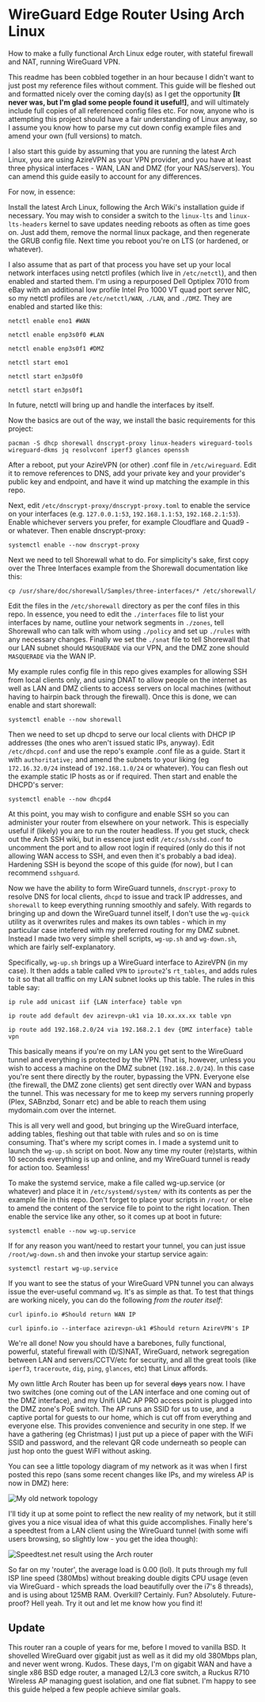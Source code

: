 # WireGuard Edge Router Using Arch Linux
How to make a fully functional Arch Linux edge router, with stateful firewall and NAT, running WireGuard VPN.

This readme has been cobbled together in an hour because I didn't want to just post my reference files without comment. This guide will be fleshed out and formatted nicely over the coming day(s) as I get the opportunity **[It never was, but I'm glad some people found it useful!]**, and will ultimately include full copies of all referenced config files etc. For now, anyone who is attempting this project should have a fair understanding of Linux anyway, so I assume you know how to parse my cut down config example files and amend your own (full versions) to match.

I also start this guide by assuming that you are running the latest Arch Linux, you are using AzireVPN as your VPN provider, and you have at least three physical interfaces - WAN, LAN and DMZ (for your NAS/servers). You can amend this guide easily to account for any differences.

For now, in essence:

Install the latest Arch Linux, following the Arch Wiki's installation guide if necessary. You may wish to consider a switch to the `linux-lts` and `linux-lts-headers` kernel to save updates needing reboots as often as time goes on. Just add them, remove the normal linux package, and then regenerate the GRUB config file. Next time you reboot you're on LTS (or hardened, or whatever).

I also assume that as part of that process you have set up your local network interfaces using netctl profiles (which live in `/etc/netctl`), and then enabled and started them. I'm using a repurposed Dell Optiplex 7010 from eBay with an additional low profile Intel Pro 1000 VT quad port server NIC, so my netctl profiles are `/etc/netctl/WAN`, `./LAN`, and `./DMZ`. They are enabled and started like this:

```shell
netctl enable eno1 #WAN
```
```shell
netctl enable enp3s0f0 #LAN
```
```shell
netctl enable enp3s0f1 #DMZ
```
```shell
netctl start emo1
````
```shell
netctl start en3ps0f0
```
```shell
netctl start en3ps0f1
```

In future, netctl will bring up and handle the interfaces by itself. 

Now the basics are out of the way, we install the basic requirements for this project:

```shell
pacman -S dhcp shorewall dnscrypt-proxy linux-headers wireguard-tools wireguard-dkms jq resolvconf iperf3 glances openssh
```

After a reboot, put your AzireVPN (or other) .conf file in `/etc/wireguard`. Edit it to remove references to DNS, add your private key and your provider's public key and endpoint, and have it wind up matching the example in this repo.

Next, edit `/etc/dnscrypt-proxy/dnscrypt-proxy.toml` to enable the service on your interfaces (e.g. `127.0.0.1:53`, `192.168.1.1:53`, `192.168.2.1:53`). Enable whichever servers you prefer, for example Cloudflare and Quad9 - or whatever. Then enable dnscrypt-proxy:

```shell
systemctl enable --now dnscrypt-proxy
```

Next we need to tell Shorewall what to do. For simplicity's sake, first copy over the Three Interfaces example from the Shorewall documentation like this:

```shell
cp /usr/share/doc/shorewall/Samples/three-interfaces/* /etc/shorewall/
```

Edit the files in the `/etc/shorewall` directory as per the conf files in this repo. In essence, you need to edit the `./interfaces` file to list your interfaces by name, outline your network segments in `./zones`, tell Shorewall who can talk with whom using `./policy` and set up `./rules` with any necessary changes. Finally we set the `./snat` file to tell Shorewall that our LAN subnet should `MASQUERADE` via our VPN, and the DMZ zone should `MASQUERADE` via the WAN IP.

My example rules config file in this repo gives examples for allowing SSH from local clients only, and using DNAT to allow people on the internet as well as LAN and DMZ clients to access servers on local machines (without having to hairpin back through the firewall). Once this is done, we can enable and start shorewall:

```shell
systemctl enable --now shorewall
```

Then we need to set up dhcpd to serve our local clients with DHCP IP addresses (the ones who aren't issued static IPs, anyway). Edit `/etc/dhcpd.conf` and use the repo's example .conf file as a guide. Start it with `authoritative;` and amend the subnets to your liking (eg `172.16.32.0/24` instead of `192.168.1.0/24` or whatever). You can flesh out the example static IP hosts as or if required. Then start and enable the DHCPD's server:

```shell
systemctl enable --now dhcpd4
```

At this point, you may wish to configure and enable SSH so you can administer your router from elsewhere on your network. This is especially useful if (likely) you are to run the router headless. If you get stuck, check out the Arch SSH wiki, but in essence just edit `/etc/ssh/sshd.conf` to uncomment the port and to allow root login if required (only do this if not allowing WAN access to SSH, and even then it's probably a bad idea). Hardening SSH is beyond the scope of this guide (for now), but I can recommend `sshguard`.

Now we have the ability to form WireGuard tunnels, `dnscrypt-proxy` to resolve DNS for local clients, `dhcpd` to issue and track IP addresses, and `shorewall` to keep everything running smoothly and safely. With regards to bringing up and down the WireGuard tunnel itself, I don't use the `wg-quick` utility as it overwrites rules and makes its own tables - which in my particular case intefered with my preferred routing for my DMZ subnet. Instead I made two very simple shell scripts, `wg-up.sh` and `wg-down.sh`, which are fairly self-explanatory. 

Specifically, `wg-up.sh` brings up a WireGuard interface to AzireVPN (in my case). It then adds a table called `VPN` to `iproute2`'s `rt_tables`, and adds rules to it so that all traffic on my LAN subnet looks up this table. The rules in this table say:

```shell
ip rule add unicast iif {LAN interface} table vpn
```
```shell
ip route add default dev azirevpn-uk1 via 10.xx.xx.xx table vpn
```
```shell
ip route add 192.168.2.0/24 via 192.168.2.1 dev {DMZ interface} table vpn
```

This basically means if you're on my LAN you get sent to the WireGuard tunnel and everything is protected by the VPN. That is, however, unless you wish to access a machine on the DMZ subnet (`192.168.2.0/24`). In this case you're sent there directly by the router, bypassing the VPN. Everyone else (the firewall, the DMZ zone clients) get sent directly over WAN and bypass the tunnel. This was necessary for me to keep my servers running properly (Plex, SABnzbd, Sonarr etc) and be able to reach them using mydomain.com over the internet.

This is all very well and good, but bringing up the WireGuard interface, adding tables, fleshing out that table with rules and so on is time consuming. That's where my script comes in. I made a systemd unit to launch the `wg-up.sh` script on boot. Now any time my router (re)starts, within 10 seconds everything is up and online, and my WireGuard tunnel is ready for action too. Seamless!

To make the systemd service, make a file called wg-up.service (or whatever) and place it in `/etc/systemd/system/` with its contents as per the example file in this repo. Don't forget to place your scripts in `/root/` or else to amend the content of the service file to point to the right location. Then enable the service like any other, so it comes up at boot in future:

```shell
systemctl enable --now wg-up.service
```

If for any reason you want/need to restart your tunnel, you can just issue `/root/wg-down.sh` and then invoke your startup service again:

    systemctl restart wg-up.service

If you want to see the status of your WireGuard VPN tunnel you can always issue the ever-useful command `wg`. It's as simple as that. To test that things are working nicely, you can do the following *from the router itself*:

```shell
curl ipinfo.io #Should return WAN IP
```
```shell
curl ipinfo.io --interface azirevpn-uk1 #Should return AzireVPN's IP
```

We're all done! Now you should have a barebones, fully functional, powerful, stateful firewall with (D/S)NAT, WireGuard, network segregation between LAN and servers/CCTV/etc for security, and all the great tools (like `iperf3`, `traceroute`, `dig`, `ping`, `glances`, etc) that Linux affords. 

My own little Arch Router has been up for several ~~days~~ years now. I have two switches (one coming out of the LAN interface and one coming out of the DMZ interface), and my Unifi UAC AP PRO access point is plugged into the DMZ zone's PoE switch. The AP runs an SSID for us to use, and a captive portal for guests to our home, which is cut off from everything and everyone else. This provides convenience and security in one step. If we have a gathering (eg Christmas) I just put up a piece of paper with the WiFi SSID and password, and the relevant  QR code underneath so people can just hop onto the guest WiFI without asking.

You can see a little topology diagram of my network as it was when I first posted this repo (sans some recent changes like IPs, and my wireless AP is now in DMZ) here:

![My old network topology](https://i.imgur.com/6GAEsGf.png)

I'll tidy it up at some point to reflect the new reality of my network, but it still gives you a nice visual idea of what this guide accomplishes. Finally here's a speedtest from a LAN client using the WireGuard tunnel (with some wifi users browsing, so slightly low - you get the idea though): 

![Speedtest.net result using the Arch router](https://www.speedtest.net/result/7878355703.png)

So far on my 'router', the average load is 0.00 (lol). It puts through my full ISP line speed (380Mbs) without breaking double digits CPU usage (even via WireGuard - which spreads the load beautifully over the i7's 8 threads), and is using about 125MB RAM. Overkill? Certainly. Fun? Absolutely. Future-proof? Hell yeah. Try it out and let me know how you find it!

## Update
This router ran a couple of years for me, before I moved to vanilla BSD. It shovelled WireGuard over gigabit just as well as it did my old 380Mbps plan, and never went wrong. Kudos. 
These days, I'm on gigabit WAN and have a single x86 BSD edge router, a managed L2/L3 core switch, a Ruckus R710 Wireless AP managing guest isolation, and one flat subnet. I'm happy to see this guide helped a few people achieve similar goals. 
